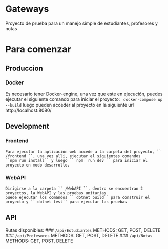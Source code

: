 # Gateways
Proyecto de prueba para un manejo simple de estudiantes, profesores y notas 

# Para comenzar

## Produccion
 ### Docker
  Es necesario tener Docker-engine, una vez que este en ejecución, puedes ejecutar el siguiente comando para iniciar el proyecto: 
  ``` docker-compose up --build```
  luego pueden acceder al proyecto en la siguiente url http://localhost:8080/
## Development
 ### Frontend
	Para ejecutar la aplicación web accede a la carpeta del proyecto, `` /frontend ``, una vez alli, ejecutar el siguientes comandos
	``npm run install`` y luego `` npm  run dev `` para iniciar el proyecto en modo desarrollo.
 ### WebAPI
	Dirigirse a la carpeta `` /WebAPI ``, dentro se encuentran 2 proyectos, la WebAPI y las pruebas unitarias
	puede ejecutar los comandos `` dotnet build`` para construir el proyecto y `` dotnet test`` para ejecutar las pruebas

## API
   Rutas disponibles:
	### ```/api/Estudiantes```
     METHODS: GET, POST, DELETE
	### ```/api/Profesores```
     METHODS: GET, POST, DELETE
	### ```/api/Notas```
     METHODS: GET, POST, DELETE
